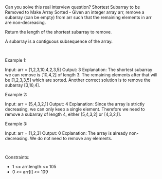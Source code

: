 Can you solve this real interview question? Shortest Subarray to be Removed to Make Array Sorted - Given an integer array arr, remove a subarray (can be empty) from arr such that the remaining elements in arr are non-decreasing.

Return the length of the shortest subarray to remove.

A subarray is a contiguous subsequence of the array.

 

Example 1:


Input: arr = [1,2,3,10,4,2,3,5]
Output: 3
Explanation: The shortest subarray we can remove is [10,4,2] of length 3. The remaining elements after that will be [1,2,3,3,5] which are sorted.
Another correct solution is to remove the subarray [3,10,4].


Example 2:


Input: arr = [5,4,3,2,1]
Output: 4
Explanation: Since the array is strictly decreasing, we can only keep a single element. Therefore we need to remove a subarray of length 4, either [5,4,3,2] or [4,3,2,1].


Example 3:


Input: arr = [1,2,3]
Output: 0
Explanation: The array is already non-decreasing. We do not need to remove any elements.


 

Constraints:

 * 1 <= arr.length <= 105
 * 0 <= arr[i] <= 109